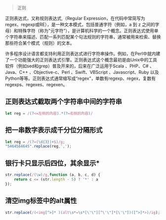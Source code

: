 > 正则

正则表达式，又称规则表达式,（Regular Expression，在代码中常简写为regex、regexp或RE），是一种文本模式，包括普通字符（例如，a 到 z 之间的字母）和特殊字符（称为"元字符"），是计算机科学的一个概念。正则表达式使用单个字符串来描述、匹配一系列匹配某个句法规则的字符串，通常被用来检索、替换那些符合某个模式（规则）的文本。

许多程序设计语言都支持利用正则表达式进行字符串操作。例如，在Perl中就内建了一个功能强大的正则表达式引擎。正则表达式这个概念最初是由Unix中的工具软件（例如sed和grep）普及开来的，后来在广泛运用于Scala 、PHP、C# 、Java、C++ 、Objective-c、Perl 、Swift、VBScript 、Javascript、Ruby 以及Python等等。正则表达式通常缩写成“regex”，单数有regexp、regex，复数有regexps、regexes、regexen。

## 正则表达式截取两个字符串中间的字符串
```js
let reg = /(?<=左侧的内容).*(?=右侧的内容)/
```

## 把一串数字表示成千分位分隔形式
```js
let reg = /(?=(\d{3})+$)/g;
"5464564645".replace(reg,',');
```

## 银行卡只显示后四位，其余显示*
```js
str.replace(/(\w)/g,function (a, b, c, d) { 
	return c <= (str.length - 5) ? '*' : a 
});
```

## 清空img标签中的alt属性
```js
str.replace(/(<img[^>]* )(alt\s*=\s*[\'\"][^\'\"]*[\'\"])([^>]*>)/ig);
```

